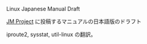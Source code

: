Linux Japanese Manual Draft

[JM Project](http://linuxjm.osdn.jp) に投稿するマニュアルの日本語版のドラフト

iproute2, sysstat, util-linux の翻訳。
